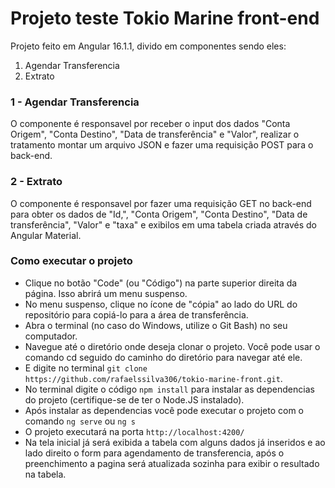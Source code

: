 # Projeto teste Tokio Marine front-end

Projeto feito em Angular 16.1.1, divido em componentes sendo eles: 
1. Agendar Transferencia
2. Extrato

### 1 - Agendar Transferencia
O componente é responsavel por receber o input dos dados "Conta Origem", "Conta Destino", "Data de transferência" e "Valor", realizar o tratamento montar um arquivo JSON e fazer uma requisição POST para o back-end.

### 2 - Extrato
O componente é responsavel por fazer uma requisição GET no back-end para obter os dados de "Id,", "Conta Origem", "Conta Destino", "Data de transferência", "Valor" e  "taxa" e exibilos em uma tabela criada através do Angular Material.

### Como executar o projeto

- Clique no botão "Code" (ou "Código") na parte superior direita da página. Isso abrirá um menu suspenso.
- No menu suspenso, clique no ícone de "cópia" ao lado do URL do repositório para copiá-lo para a área de transferência.
- Abra o terminal (no caso do Windows, utilize o Git Bash) no seu computador.
- Navegue até o diretório onde deseja clonar o projeto. Você pode usar o comando cd seguido do caminho do diretório para navegar até ele.
- E digite no terminal `git clone https://github.com/rafaelssilva306/tokio-marine-front.git`.
- No terminal digite o código `npm install` para instalar as dependencias do projeto (certifique-se de ter o Node.JS instalado).
- Após instalar as dependencias você pode executar o projeto com o comando `ng serve` ou `ng s`
- O projeto executará na porta `http://localhost:4200/`
- Na tela inicial já será exibida a tabela com alguns dados já inseridos e ao lado direito o form para agendamento de transferencia, após o preenchimento a pagina será atualizada sozinha para exibir o resultado na tabela.

  
